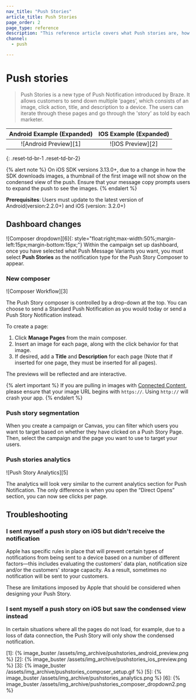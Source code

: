 ```yaml
---
nav_title: "Push Stories"
article_title: Push Stories
page_order: 2
page_type: reference
description: "This reference article covers what Push stories are, how to create one, as well as some frequently asked questions."
channel:
  - push

---
```


# Push stories

> Push Stories is a new type of Push Notification introduced by Braze. It allows customers to send down multiple ‘pages’, which consists of an image, click action, title, and description to a device. The users can iterate through these pages and go through the 'story' as told by each marketer.


| Android Example (Expanded) | IOS Example (Expanded) |
| :-----: | :----------: |
| ![Android Preview][1] | ![IOS Preview][2] |
{: .reset-td-br-1 .reset-td-br-2}

{% alert note %}
On iOS SDK versions 3.13.0+, due to a change in how the SDK downloads images, a thumbnail of the first image will not show on the condensed view of the push. Ensure that your message copy prompts users to expand the push to see the images.
{% endalert %}

__Prerequisites__: Users must update to the latest version of Android(version:2.2.0+) and iOS (version: 3.2.0+)

## Dashboard changes

![Composer dropdown][6]{: style="float:right;max-width:50%;margin-left:15px;margin-bottom:15px;"}
Within the campaign set up dashboard, once you have selected what Push Message Variants you want, you must select __Push Stories__ as the notification type for the Push Story Composer to appear. 

### New composer

![Composer Workflow][3]

The Push Story composer is controlled by a drop-down at the top. You can choose to send a Standard Push Notification as you would today or send a Push Story Notification instead.

To create a page:

1. Click **Manage Pages** from the main composer.
2. Insert an image for each page, along with the click behavior for that image.
3. If desired, add a **Title** and **Description** for each page (Note that if inserted for one page, they must be inserted for all pages).

The previews will be reflected and are interactive.

{% alert important %}
If you are pulling in images with [Connected Content]({{site.baseurl}}/user_guide/personalization_and_dynamic_content/connected_content/about_connected_content/#about-connected-content), please ensure that your image URL begins with `https://`. Using `http://` will crash your app.
{% endalert %}

### Push story segmentation

When you create a campaign or Canvas, you can filter which users you want to target based on whether they have clicked on a Push Story Page. Then, select the campaign and the page you want to use to target your users.

### Push stories analytics

![Push Story Analytics][5]

The analytics will look very similar to the current analytics section for Push Notification. The only difference is when you open the “Direct Opens” section, you can now see clicks per page.

## Troubleshooting

### I sent myself a push story on iOS but didn't receive the notification

Apple has specific rules in place that will prevent certain types of notifications from being sent to a device based on a number of different factors—this includes evaluating the customers' data plan, notification size and/or the customers' storage capacity. As a result, sometimes no notification will be sent to your customers.

These are limitations imposed by Apple that should be considered when designing your Push Story.

### I sent myself a push story on iOS but saw the condensed view instead

In certain situations where all the pages do not load, for example, due to a loss of data connection, the Push Story will only show the condensed notification.


[1]: {% image_buster /assets/img_archive/pushstories_android_preview.png %}
[2]: {% image_buster /assets/img_archive/pushstories_ios_preview.png %}
[3]: {% image_buster /assets/img_archive/pushstories_composer_setup.gif %}
[5]: {% image_buster /assets/img_archive/pushstories_analytics.png %}
[6]: {% image_buster /assets/img_archive/pushstories_composer_dropdown2.png %}
